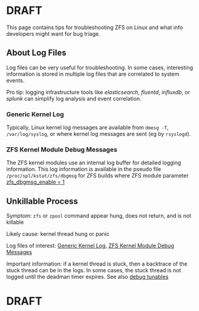 # DRAFT
This page contains tips for troubleshooting ZFS on Linux and what info developers might want for bug triage.
## About Log Files
Log files can be very useful for troubleshooting. In some cases, interesting information is stored in multiple log files that are correlated to system events.

Pro tip: logging infrastructure tools like _elasticsearch_, _fluentd_, _influxdb_, or _splunk_ can simplify log analysis and event correlation.

### Generic Kernel Log
Typically, Linux kernel log messages are available from `dmesg -T`, `/var/log/syslog`, or where kernel log messages are sent (eg by `rsyslogd`).

### ZFS Kernel Module Debug Messages 
The ZFS kernel modules use an internal log buffer for detailed logging information.
This log information is available in the pseudo file `/proc/spl/kstat/zfs/dbgmsg` for ZFS builds where ZFS module parameter [zfs_dbgmsg_enable = 1](https://github.com/zfsonlinux/zfs/wiki/ZFS-on-Linux-Module-Parameters#zfs_dbgmsg_enable)

## Unkillable Process
Symptom: `zfs` or `zpool` command appear hung, does not return, and is not killable

Likely cause: kernel thread hung or panic

Log files of interest: [Generic Kernel Log](#generic-kernel-log), [ZFS Kernel Module Debug Messages](#zfs-kernel-module-debug-messages)

Important information: if a kernel thread is stuck, then a backtrace of the stuck thread can be in the logs.
In some cases, the stuck thread is not logged until the deadman timer expires. See also [debug tunables](https://github.com/zfsonlinux/zfs/wiki/ZFS-on-Linux-Module-Parameters#debug)

# DRAFT
